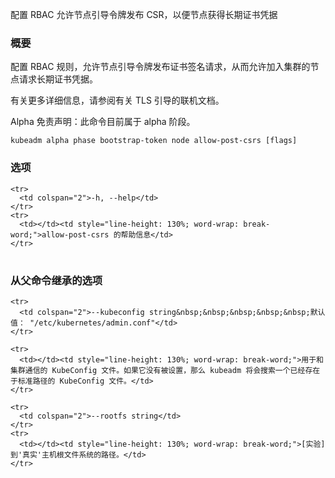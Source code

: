 
配置 RBAC 允许节点引导令牌发布 CSR，以便节点获得长期证书凭据
<!--
Configures RBAC to allow node bootstrap tokens to post CSRs in order for nodes to get long term certificate credentials
-->

<!--
### Synopsis
-->

### 概要

<!--
Configures RBAC rules to allow node bootstrap tokens to post a certificate signing request, thus enabling nodes joining the cluster to request long term certificate credentials. 
-->
配置 RBAC 规则，允许节点引导令牌发布证书签名请求，从而允许加入集群的节点请求长期证书凭据。

<!--
See online documentation about TLS bootstrapping for more details. 
-->
有关更多详细信息，请参阅有关 TLS 引导的联机文档。

<!--
Alpha Disclaimer: this command is currently alpha.
-->
Alpha 免责声明：此命令目前属于 alpha 阶段。

```
kubeadm alpha phase bootstrap-token node allow-post-csrs [flags]
```

<!--
### Options
-->

### 选项

<table style="width: 100%; table-layout: fixed;">
  <colgroup>
    <col span="1" style="width: 10px;" />
    <col span="1" />
  </colgroup>
  <tbody>

    <tr>
      <td colspan="2">-h, --help</td>
    </tr>
    <tr>
      <td></td><td style="line-height: 130%; word-wrap: break-word;">allow-post-csrs 的帮助信息</td>
    </tr>
<!--
      <td></td><td style="line-height: 130%; word-wrap: break-word;">help for allow-post-csrs</td>
-->

  </tbody>
</table>


<!--
### Options inherited from parent commands
-->

### 从父命令继承的选项 

<table style="width: 100%; table-layout: fixed;">
  <colgroup>
    <col span="1" style="width: 10px;" />
    <col span="1" />
  </colgroup>
  <tbody>

    <tr>
      <td colspan="2">--kubeconfig string&nbsp;&nbsp;&nbsp;&nbsp;&nbsp;默认值： "/etc/kubernetes/admin.conf"</td>
    </tr>
<!--
      <td colspan="2">--kubeconfig string&nbsp;&nbsp;&nbsp;&nbsp;&nbsp;Default: "/etc/kubernetes/admin.conf"</td>
-->
    <tr>
      <td></td><td style="line-height: 130%; word-wrap: break-word;">用于和集群通信的 KubeConfig 文件。如果它没有被设置，那么 kubeadm 将会搜索一个已经存在于标准路径的 KubeConfig 文件。</td>
    </tr>
<!--
     <td></td><td style="line-height: 130%; word-wrap: break-word;">The KubeConfig file to use when talking to the cluster. If the flag is not set, a set of standard locations are searched for an existing KubeConfig file.</td>
-->

    <tr>
      <td colspan="2">--rootfs string</td>
    </tr>
    <tr>
      <td></td><td style="line-height: 130%; word-wrap: break-word;">[实验] 到'真实'主机根文件系统的路径。</td>
    </tr>
<!--
      <td></td><td style="line-height: 130%; word-wrap: break-word;">[EXPERIMENTAL] The path to the 'real' host root filesystem.</td>
-->

  </tbody>
</table>



